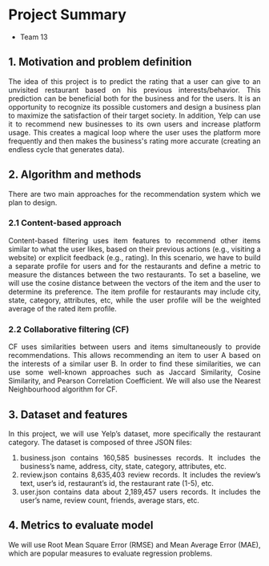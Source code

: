 # Project Summary

- Team 13

## 1. Motivation and problem definition

<div style="text-align: justify"> The idea of this project is to predict the rating that a user can give to an unvisited restaurant based on his previous interests/behavior. This prediction can be beneficial both for the business and for the users. It is an opportunity to recognize its possible customers and design a business plan to maximize the satisfaction of their target society. In addition, Yelp can use it to recommend new businesses to its own users and increase platform usage. This creates a magical loop where the user uses the platform more frequently and then makes the business's rating more accurate (creating an endless cycle that generates data). 

## 2. Algorithm and methods

There are two main approaches for the recommendation system which we plan to design.

### 2.1 Content-based approach

Content-based filtering uses item features to recommend other items similar to what the user likes, based on their previous actions (e.g., visiting a website) or explicit feedback (e.g., rating).
In this scenario, we have to build a separate profile for users and for the restaurants and define a metric to measure the distances between the two restaurants. To set a baseline, we will use the cosine distance between the vectors of the item and the user to determine its preference. The item profile for restaurants may include city, state, category, attributes, etc, while the user profile will be the weighted average of the rated item profile.




### 2.2 Collaborative filtering (CF)

CF uses similarities between users and items simultaneously to provide recommendations. This allows recommending an item to user A based on the interests of a similar user B. In order to find these similarities, we can use some well-known approaches such as Jaccard Similarity, Cosine Similarity, and Pearson Correlation Coefficient. We will also use the Nearest Neighbourhood algorithm for CF. 



## 3. Dataset and features

In this project, we will use Yelp’s dataset, more specifically the restaurant category. The dataset is composed of three JSON files:
1. business.json contains 160,585 businesses records. It includes the business’s name, address, city, state, category, attributes, etc.
2. review.json contains 8,635,403 review records. It includes the review’s text,  user’s id, restaurant’s id, the restaurant rate (1-5), etc.
3. user.json contains data about 2,189,457 users records. It includes the user’s name, review count, friends, average stars, etc.


## 4. Metrics to evaluate model

We will use Root Mean Square Error (RMSE) and Mean Average Error (MAE), which are popular measures to evaluate regression problems.
</div>
